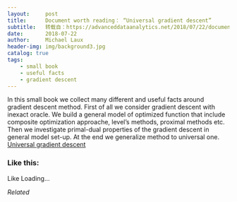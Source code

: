 ```yaml
---
layout:     post
title:      Document worth reading： “Universal gradient descent”
subtitle:   转载自：https://advanceddataanalytics.net/2018/07/22/document-worth-reading-universal-gradient-descent/
date:       2018-07-22
author:     Michael Laux
header-img: img/background3.jpg
catalog: true
tags:
    - small book
    - useful facts
    - gradient descent
---
```


In this small book we collect many different and useful facts around gradient descent method. First of all we consider gradient descent with inexact oracle. We build a general model of optimized function that include composite optimization approache, level’s methods, proximal methods etc. Then we investigate primal-dual properties of the gradient descent in general model set-up. At the end we generalize method to universal one. [Universal gradient descent](http://arxiv.org/abs/1711.00394v1)





### Like this:

Like Loading...


*Related*

